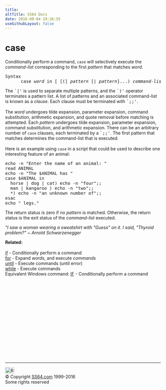 ```yaml
---
title:
altTitle: SS64 Docs
date: 2016-09-04 19:26:55
useGithubLayout: false
---
```

<!-- #BeginLibraryItem "/Library/head_bash.lbi" --><!-- #EndLibraryItem --><h1>case</h1>  
<p>Conditionally perform a command, <code>case</code> will selectively execute 
  the <var>command-list</var> corresponding to the first <var>pattern</var> that 
  matches <var>word</var>. <br>
</p>
<pre>Syntax 
      case <var>word</var> in [ [(] <var>pattern</var> [| <var>pattern</var>]...) <var>command-list</var> ;;]... esac</pre>
<span class="body">The <samp>`|'</samp> is used to separate multiple patterns, 
and the <samp>`)'</samp> operator terminates a pattern list. A list of patterns 
and an associated command-list is known as a <var>clause</var>. Each clause must 
be terminated with <samp>`;;'</samp>. <br>
<br>
The <var>word</var> undergoes tilde expansion, parameter expansion, command substitution, 
arithmetic expansion, and quote removal before matching is attempted. Each <var>pattern</var> 
undergoes tilde expansion, parameter expansion, command substitution, and arithmetic 
expansion. There can be an arbitrary number of <code>case</code> clauses, each 
terminated by a <samp>`;;'</samp>. The first pattern that matches determines the 
command-list that is executed. <br>
<br>
Here is an example using <code>case</code> in a script that could be used to describe 
one interesting feature of an animal: </span> 
<pre>echo -n "Enter the name of an animal: "
read ANIMAL
echo -n "The $ANIMAL has "
case $ANIMAL in
  horse | dog | cat) echo -n "four";;
  man | kangaroo ) echo -n "two";;
  *) echo -n "an unknown number of";;
esac
echo " legs."</pre>
<p>The return status is zero if no <var>pattern</var> is matched. 
Otherwise, the return status is the exit status of the <var>command-list</var> 
executed. </p>
<p class="quote"><i>"I saw a woman wearing a sweatshirt with "Guess" on it. I said, "Thyroid problem?" ~ Arnold Schwarzenegger </i> </p> 
<p><b>Related:</b><br>
  <br>
  <a href="if.html">if</a> - Conditionally perform a command <br>
  <a href="for.html">for</a> - Expand <var>words</var>, and execute <var>commands</var> 
  <br>
  <a href="until.html">until</a> - Execute commands (until error) <br>
  <a href="while.html">while</a> - Execute commands<br>
Equivalent Windows command:
<a href="../nt/if.html">IF</a> - Conditionally perform a command</p><!-- #BeginLibraryItem "/Library/foot_bash.lbi" --><p><script async="" src="//pagead2.googlesyndication.com/pagead/js/adsbygoogle.js"></script>
<!-- bash300 -->
<ins class="adsbygoogle" style="display:inline-block;width:300px;height:250px" data-ad-client="ca-pub-6140977852749469" data-ad-slot="4615356305"></ins>
<script>
(adsbygoogle = window.adsbygoogle || []).push({});
</script></p>
<hr>
<div id="bl" class="footer"><a href="#"><img src="../images/top.png" width="30" height="22" alt="Back to the Top"></a></div>
<div id="br" class="footer, tagline">© Copyright <a href="http://ss64.com/">SS64.com</a> 1999-2016<br>
Some rights reserved</div><!-- #EndLibraryItem -->

